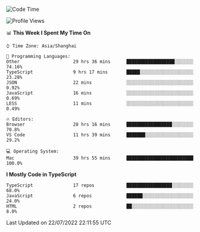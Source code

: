 <!--START_SECTION:waka-->
![Code Time](http://img.shields.io/badge/Code%20Time-0%20secs-blue)

![Profile Views](http://img.shields.io/badge/Profile%20Views-6-blue)

📊 **This Week I Spent My Time On** 

```text
⌚︎ Time Zone: Asia/Shanghai

💬 Programming Languages: 
Other                    29 hrs 36 mins      ██████████████████░░░░░░░   74.16% 
TypeScript               9 hrs 17 mins       █████░░░░░░░░░░░░░░░░░░░░   23.28% 
JSON                     22 mins             ░░░░░░░░░░░░░░░░░░░░░░░░░   0.92% 
JavaScript               16 mins             ░░░░░░░░░░░░░░░░░░░░░░░░░   0.69% 
LESS                     11 mins             ░░░░░░░░░░░░░░░░░░░░░░░░░   0.49%

🔥 Editors: 
Browser                  28 hrs 16 mins      █████████████████░░░░░░░░   70.8% 
VS Code                  11 hrs 39 mins      ███████░░░░░░░░░░░░░░░░░░   29.2%

💻 Operating System: 
Mac                      39 hrs 55 mins      █████████████████████████   100.0%

```

**I Mostly Code in TypeScript** 

```text
TypeScript               17 repos            █████████████████░░░░░░░░   68.0% 
JavaScript               6 repos             ██████░░░░░░░░░░░░░░░░░░░   24.0% 
HTML                     2 repos             ██░░░░░░░░░░░░░░░░░░░░░░░   8.0%

```



 Last Updated on 22/07/2022 22:11:55 UTC
<!--END_SECTION:waka-->
